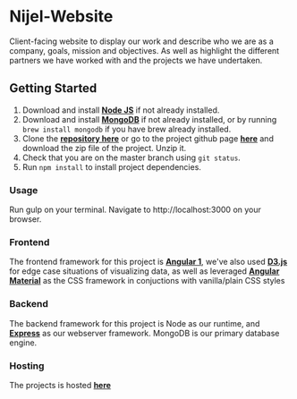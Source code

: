 # Nijel-Website

Client-facing website to display our work and describe who we are as a company, goals, mission and objectives. As well as highlight the different partners we have worked with and the projects we have undertaken.

## Getting Started

1. Download and install [**Node JS**](https://nodejs.org/en/) if not already installed.
1. Download and install [**MongoDB**](https://docs.mongodb.com/getting-started/shell/tutorial/install-mongodb-on-os-x/) if not already installed, or by running `brew install mongodb` if you have brew already installed.
1. Clone the [**repository here**](https://github.com/NiJeLorg/NiJeL-Website.git) or go to the project github page [**here**](https://github.com/NiJeLorg/NiJeL-Website) and download the zip file of the project. Unzip it.
1. Check that you are on the master branch using `git status`.
1. Run `npm install` to install project dependencies.

### Usage

Run gulp on your terminal. Navigate to http://localhost:3000 on your browser.

### Frontend

The frontend framework for this project is [**Angular 1**](https://angularjs.org/), we've also used [**D3.js**](https://d3js.org/) for edge case situations of visualizing data, as well as leveraged [**Angular Material**](https://material.angularjs.org/latest/) as the CSS framework in conjuctions with vanilla/plain CSS styles


### Backend

The backend framework for this project is Node as our runtime, and [**Express**](https://expressjs.com/) as our webserver framework. MongoDB is our primary database engine.

### Hosting

The projects is hosted [**here**](https://nijel-website.herokuapp.com/)



